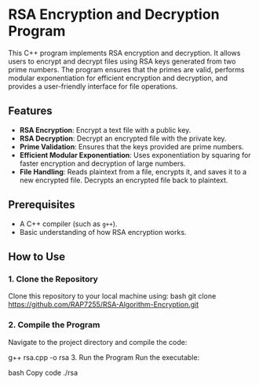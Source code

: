 
# RSA Encryption and Decryption Program

This C++ program implements RSA encryption and decryption. It allows users to encrypt and decrypt files using RSA keys generated from two prime numbers. The program ensures that the primes are valid, performs modular exponentiation for efficient encryption and decryption, and provides a user-friendly interface for file operations.

## Features

- **RSA Encryption**: Encrypt a text file with a public key.
- **RSA Decryption**: Decrypt an encrypted file with the private key.
- **Prime Validation**: Ensures that the keys provided are prime numbers.
- **Efficient Modular Exponentiation**: Uses exponentiation by squaring for faster encryption and decryption of large numbers.
- **File Handling**: Reads plaintext from a file, encrypts it, and saves it to a new encrypted file. Decrypts an encrypted file back to plaintext.

## Prerequisites

- A C++ compiler (such as `g++`).
- Basic understanding of how RSA encryption works.

## How to Use

### 1. Clone the Repository
Clone this repository to your local machine using:
bash
git clone https://github.com/RAP7255/RSA-Algorithm-Encryption.git

### 2. Compile the Program
Navigate to the project directory and compile the code:

g++ rsa.cpp -o rsa
3. Run the Program
Run the executable:

bash
Copy code
./rsa
